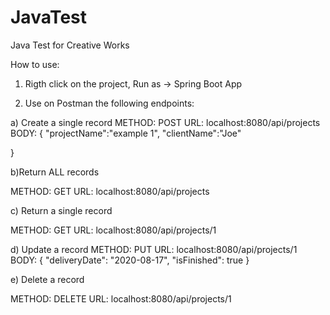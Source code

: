 # JavaTest
Java Test for Creative Works

How to use:


1. Rigth click on the project, Run as -> Spring Boot App

2. Use on Postman the following endpoints:


a) Create a single record
METHOD: POST 
URL: localhost:8080/api/projects
BODY:
{
    "projectName":"example 1",
    "clientName":"Joe"
    
}


b)Return ALL records

METHOD: GET
URL: localhost:8080/api/projects


c) Return a single record

METHOD: GET 
URL: localhost:8080/api/projects/1


d) Update a record
METHOD: PUT 
URL: localhost:8080/api/projects/1
BODY:
{
    "deliveryDate": "2020-08-17",
    "isFinished": true
}


e) Delete a record

METHOD: DELETE 
URL: localhost:8080/api/projects/1

